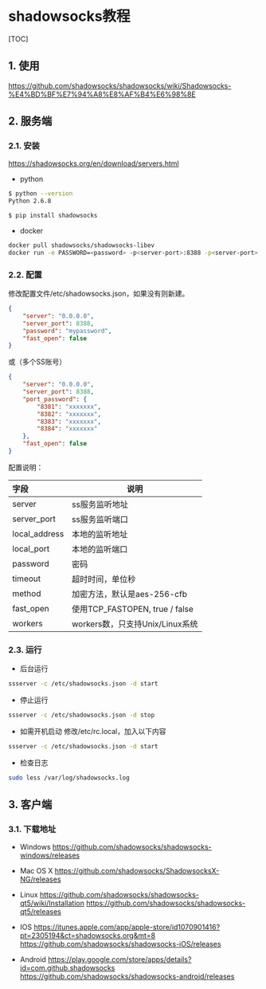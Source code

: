 # shadowsocks教程

[TOC]

## 1. 使用

<https://github.com/shadowsocks/shadowsocks/wiki/Shadowsocks-%E4%BD%BF%E7%94%A8%E8%AF%B4%E6%98%8E>

## 2. 服务端

### 2.1. 安装

<https://shadowsocks.org/en/download/servers.html>

- python

```sh
$ python --version
Python 2.6.8

$ pip install shadowsocks
```

- docker

```sh
docker pull shadowsocks/shadowsocks-libev
docker run -e PASSWORD=<password> -p<server-port>:8388 -p<server-port>:8388/udp -d shadowsocks/shadowsocks-libev
```

### 2.2. 配置

修改配置文件/etc/shadowsocks.json，如果没有则新建。

```json
{
    "server": "0.0.0.0",
    "server_port": 8388,
    "password": "mypassword",
    "fast_open": false
}
```

或（多个SS账号）

```json
{
    "server": "0.0.0.0",
    "server_port": 8388,
    "port_password": {
        "8381": "xxxxxxx",
        "8382": "xxxxxxx",
        "8383": "xxxxxxx",
        "8384": "xxxxxxx"
    },
    "fast_open": false
}
```

配置说明：

| 字段          | 说明                            |
| :------------ | ------------------------------- |
| server        | ss服务监听地址                  |
| server_port   | ss服务监听端口                  |
| local_address | 本地的监听地址                  |
| local_port    | 本地的监听端口                  |
| password      | 密码                            |
| timeout       | 超时时间，单位秒                |
| method        | 加密方法，默认是aes-256-cfb     |
| fast_open     | 使用TCP_FASTOPEN, true / false  |
| workers       | workers数，只支持Unix/Linux系统 |

### 2.3. 运行

- 后台运行

```sh
ssserver -c /etc/shadowsocks.json -d start
```

- 停止运行

```sh
ssserver -c /etc/shadowsocks.json -d stop
```

- 如需开机启动
  修改/etc/rc.local，加入以下内容

```sh
ssserver -c /etc/shadowsocks.json -d start
```

- 检查日志

```sh
sudo less /var/log/shadowsocks.log
```

## 3. 客户端

### 3.1. 下载地址

- Windows
<https://github.com/shadowsocks/shadowsocks-windows/releases>
  
- Mac OS X
<https://github.com/shadowsocks/ShadowsocksX-NG/releases>

- Linux
<https://github.com/shadowsocks/shadowsocks-qt5/wiki/Installation>
<https://github.com/shadowsocks/shadowsocks-qt5/releases>

- IOS
<https://itunes.apple.com/app/apple-store/id1070901416?pt=2305194&ct=shadowsocks.org&mt=8>
<https://github.com/shadowsocks/shadowsocks-iOS/releases>

- Android
<https://play.google.com/store/apps/details?id=com.github.shadowsocks>
<https://github.com/shadowsocks/shadowsocks-android/releases>
